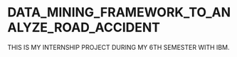# DATA_MINING_FRAMEWORK_TO_ANALYZE_ROAD_ACCIDENT
THIS IS MY INTERNSHIP PROJECT DURING MY 6TH SEMESTER WITH IBM.
